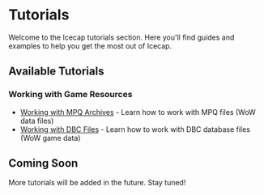 # Tutorials

Welcome to the Icecap tutorials section. Here you'll find guides and examples to help you get the most out of Icecap.

## Available Tutorials

### Working with Game Resources
- [Working with MPQ Archives](assets/work_with_mpq.md) - Learn how to work with MPQ files (WoW data files)
- [Working with DBC Files](assets/work_with_dbc.md) - Learn how to work with DBC database files (WoW game data)

## Coming Soon
More tutorials will be added in the future. Stay tuned!
